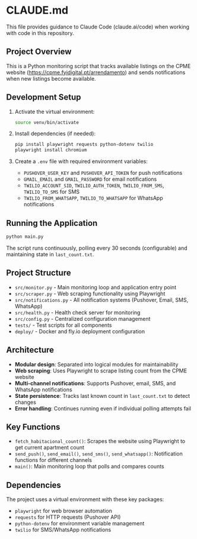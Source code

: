 # CLAUDE.md

This file provides guidance to Claude Code (claude.ai/code) when working with code in this repository.

## Project Overview

This is a Python monitoring script that tracks available listings on the CPME website (https://cpme.fyidigital.pt/arrendamento) and sends notifications when new listings become available.

## Development Setup

1. Activate the virtual environment:
   ```bash
   source venv/bin/activate
   ```

2. Install dependencies (if needed):
   ```bash
   pip install playwright requests python-dotenv twilio
   playwright install chromium
   ```

3. Create a `.env` file with required environment variables:
   - `PUSHOVER_USER_KEY` and `PUSHOVER_API_TOKEN` for push notifications
   - `GMAIL_EMAIL` and `GMAIL_PASSWORD` for email notifications
   - `TWILIO_ACCOUNT_SID`, `TWILIO_AUTH_TOKEN`, `TWILIO_FROM_SMS`, `TWILIO_TO_SMS` for SMS
   - `TWILIO_FROM_WHATSAPP`, `TWILIO_TO_WHATSAPP` for WhatsApp notifications

## Running the Application

```bash
python main.py
```

The script runs continuously, polling every 30 seconds (configurable) and maintaining state in `last_count.txt`.

## Project Structure

- `src/monitor.py` - Main monitoring loop and application entry point
- `src/scraper.py` - Web scraping functionality using Playwright
- `src/notifications.py` - All notification systems (Pushover, Email, SMS, WhatsApp)
- `src/health.py` - Health check server for monitoring
- `src/config.py` - Centralized configuration management
- `tests/` - Test scripts for all components
- `deploy/` - Docker and fly.io deployment configuration

## Architecture

- **Modular design**: Separated into logical modules for maintainability
- **Web scraping**: Uses Playwright to scrape listing count from the CPME website
- **Multi-channel notifications**: Supports Pushover, email, SMS, and WhatsApp notifications
- **State persistence**: Tracks last known count in `last_count.txt` to detect changes
- **Error handling**: Continues running even if individual polling attempts fail

## Key Functions

- `fetch_habitacional_count()`: Scrapes the website using Playwright to get current apartment count
- `send_push()`, `send_email()`, `send_sms()`, `send_whatsapp()`: Notification functions for different channels
- `main()`: Main monitoring loop that polls and compares counts

## Dependencies

The project uses a virtual environment with these key packages:
- `playwright` for web browser automation
- `requests` for HTTP requests (Pushover API)
- `python-dotenv` for environment variable management
- `twilio` for SMS/WhatsApp notifications
